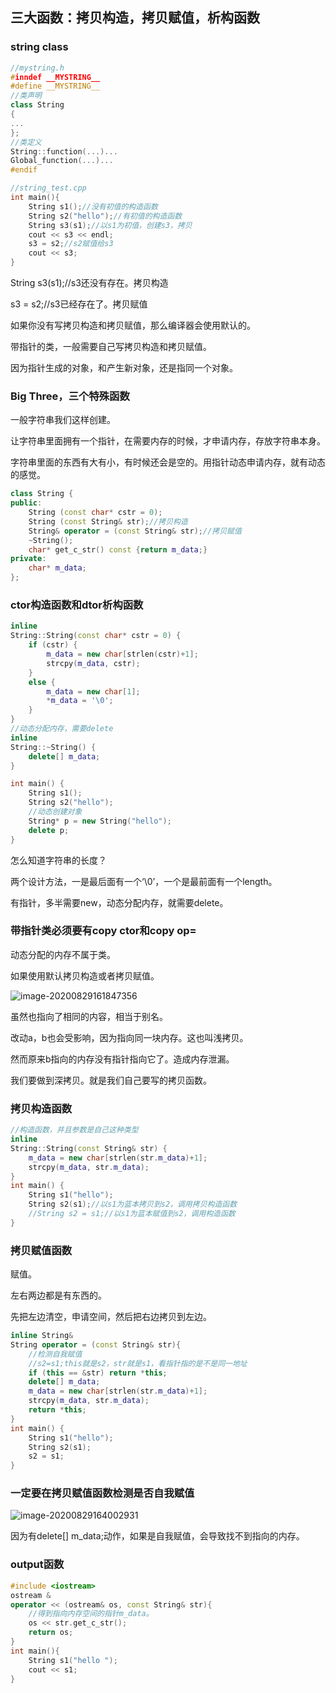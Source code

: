 ## 三大函数：拷贝构造，拷贝赋值，析构函数

### string class

```cpp
//mystring.h
#inndef __MYSTRING__
#define __MYSTRING__
//类声明
class String 
{
... 
};
//类定义
String::function(...)...
Global_function(...)...
#endif
```

```cpp
//string_test.cpp
int main(){
	String s1();//没有初值的构造函数
    String s2("hello");//有初值的构造函数
    String s3(s1);//以s1为初值，创建s3，拷贝
    cout << s3 << endl;
    s3 = s2;//s2赋值给s3
    cout << s3;
}
```

String s3(s1);//s3还没有存在。拷贝构造

s3 = s2;//s3已经存在了。拷贝赋值

如果你没有写拷贝构造和拷贝赋值，那么编译器会使用默认的。

带指针的类，一般需要自己写拷贝构造和拷贝赋值。

因为指针生成的对象，和产生新对象，还是指同一个对象。

### Big Three，三个特殊函数

一般字符串我们这样创建。

让字符串里面拥有一个指针，在需要内存的时候，才申请内存，存放字符串本身。

字符串里面的东西有大有小，有时候还会是空的。用指针动态申请内存，就有动态的感觉。

```cpp
class String { 
public:
    String (const char* cstr = 0);
    String (const String& str);//拷贝构造
    String& operator = (const String& str);//拷贝赋值
    ~String();
    char* get_c_str() const {return m_data;}
private:
    char* m_data;
};
```

### ctor构造函数和dtor析构函数

```cpp
inline
String::String(const char* cstr = 0) {
    if (cstr) {
        m_data = new char[strlen(cstr)+1];
        strcpy(m_data, cstr);
    }
    else {
        m_data = new char[1];
        *m_data = '\0';
    }
}
//动态分配内存，需要delete
inline
String::~String() {
    delete[] m_data;
}

int main() {
    String s1();
    String s2("hello");
    //动态创建对象
    String* p = new String("hello");
    delete p;
}
```

怎么知道字符串的长度？

两个设计方法，一是最后面有一个‘\0’，一个是最前面有一个length。

有指针，多半需要new，动态分配内存，就需要delete。

### 带指针类必须要有copy ctor和copy op=

动态分配的内存不属于类。

如果使用默认拷贝构造或者拷贝赋值。

![image-20200829161847356](C:\Users\xuyingfeng\AppData\Roaming\Typora\typora-user-images\image-20200829161847356.png)

虽然也指向了相同的内容，相当于别名。

改动a，b也会受影响，因为指向同一块内存。这也叫浅拷贝。

然而原来b指向的内存没有指针指向它了。造成内存泄漏。

我们要做到深拷贝。就是我们自己要写的拷贝函数。

### 拷贝构造函数

```cpp
//构造函数，并且参数是自己这种类型
inline
String::String(const String& str) {
    m_data = new char[strlen(str.m_data)+1];
    strcpy(m_data, str.m_data);
}
int main() {
    String s1("hello");
    String s2(s1);//以s1为蓝本拷贝到s2，调用拷贝构造函数
    //String s2 = s1;//以s1为蓝本赋值到s2，调用构造函数
}
```

### 拷贝赋值函数

赋值。

左右两边都是有东西的。

先把左边清空，申请空间，然后把右边拷贝到左边。

```cpp
inline String& 
String operator = (const String& str){
    //检测自我赋值
    //s2=s1;this就是s2，str就是s1，看指针指的是不是同一地址
    if (this == &str) return *this;
    delete[] m_data;
    m_data = new char[strlen(str.m_data)+1];
    strcpy(m_data, str.m_data);
    return *this;
}
int main() {
    String s1("hello");
    String s2(s1);
    s2 = s1;
}
```

### 一定要在拷贝赋值函数检测是否自我赋值

![image-20200829164002931](C:\Users\xuyingfeng\AppData\Roaming\Typora\typora-user-images\image-20200829164002931.png)

因为有delete[] m_data;动作，如果是自我赋值，会导致找不到指向的内存。

### output函数

```cpp
#include <iostream>
ostream &
operator << (ostream& os, const String& str){
    //得到指向内存空间的指针m_data。
    os << str.get_c_str();
    return os;
}
int main(){
    String s1("hello ");
    cout << s1;
}
```

